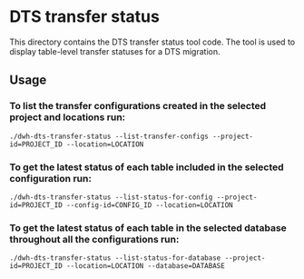 # DTS transfer status

This directory contains the DTS transfer status tool code. The tool is used to display table-level transfer statuses for a DTS migration.

## Usage

### To list the transfer configurations created in the selected project and locations run:

`./dwh-dts-transfer-status --list-transfer-configs --project-id=PROJECT_ID --location=LOCATION`

### To get the latest status of each table included in the selected configuration run:

`./dwh-dts-transfer-status --list-status-for-config --project-id=PROJECT_ID --config-id=CONFIG_ID --location=LOCATION`

### To get the latest status of each table in the selected database throughout all the configurations run:

`./dwh-dts-transfer-status --list-status-for-database --project-id=PROJECT_ID --location=LOCATION --database=DATABASE`